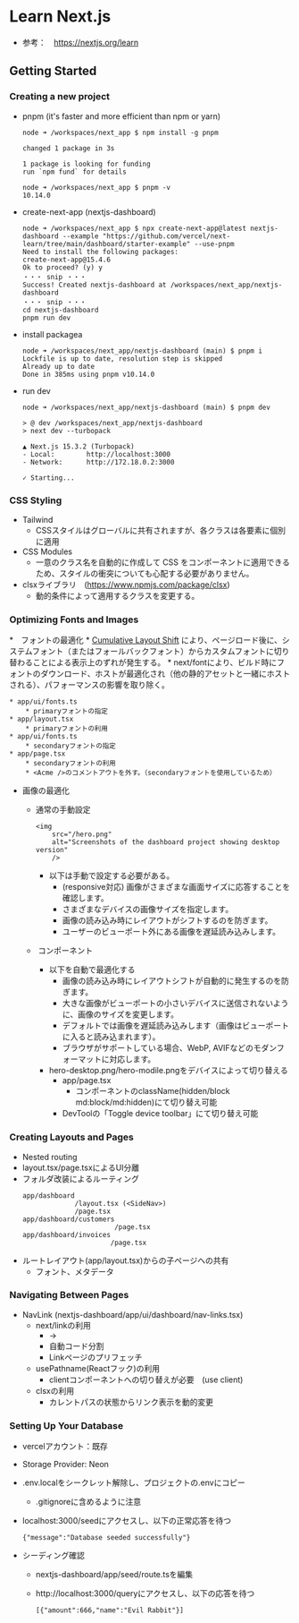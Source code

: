 # Learn Next.js

* 参考：　https://nextjs.org/learn

## Getting Started
### Creating a new project

* pnpm (it's faster and more efficient than npm or yarn)

    ```
    node ➜ /workspaces/next_app $ npm install -g pnpm

    changed 1 package in 3s

    1 package is looking for funding
    run `npm fund` for details
    ```
    
    ```
    node ➜ /workspaces/next_app $ pnpm -v
    10.14.0
    ```

* create-next-app (nextjs-dashboard)

    ```
    node ➜ /workspaces/next_app $ npx create-next-app@latest nextjs-dashboard --example "https://github.com/vercel/next-learn/tree/main/dashboard/starter-example" --use-pnpm
    Need to install the following packages:
    create-next-app@15.4.6
    Ok to proceed? (y) y
    ・・・ snip ・・・
    Success! Created nextjs-dashboard at /workspaces/next_app/nextjs-dashboard
    ・・・ snip ・・・
    cd nextjs-dashboard
    pnpm run dev
    ```

* install packagea
    ```
    node ➜ /workspaces/next_app/nextjs-dashboard (main) $ pnpm i
    Lockfile is up to date, resolution step is skipped
    Already up to date
    Done in 385ms using pnpm v10.14.0
    ```

* run dev
    ```
    node ➜ /workspaces/next_app/nextjs-dashboard (main) $ pnpm dev

    > @ dev /workspaces/next_app/nextjs-dashboard
    > next dev --turbopack

    ▲ Next.js 15.3.2 (Turbopack)
    - Local:        http://localhost:3000
    - Network:      http://172.18.0.2:3000

    ✓ Starting...
    ```

### CSS Styling
* Tailwind
    * CSSスタイルはグローバルに共有されますが、各クラスは各要素に個別に適用
* CSS Modules
    * 一意のクラス名を自動的に作成して CSS をコンポーネントに適用できるため、スタイルの衝突についても心配する必要がありません。
* clsxライブラリ　(https://www.npmjs.com/package/clsx)
    * 動的条件によって適用するクラスを変更する。

### Optimizing Fonts and Images    
*　フォントの最適化
    * [Cumulative Layout Shift](https://vercel.com/blog/how-core-web-vitals-affect-seo) により、ページロード後に、システムフォント（またはフォールバックフォント）からカスタムフォントに切り替わることによる表示上のずれが発生する。
    * next/fontにより、ビルド時にフォントのダウンロード、ホストが最適化され（他の静的アセットと一緒にホストされる）、パフォーマンスの影響を取り除く。

    * app/ui/fonts.ts
        * primaryフォントの指定
    * app/layout.tsx
        * primaryフォントの利用
    * app/ui/fonts.ts
        * secondaryフォントの指定
    * app/page.tsx
        * secondaryフォントの利用
        * <Acme />のコメントアウトを外す。（secondaryフォントを使用しているため）

* 画像の最適化  
    * 通常の手動設定
        ```
        <img
            src="/hero.png"
            alt="Screenshots of the dashboard project showing desktop version"
            />
        ```
        * 以下は手動で設定する必要がある。  
            * (responsive対応) 画像がさまざまな画面サイズに応答することを確認します。
            * さまざまなデバイスの画像サイズを指定します。
            * 画像の読み込み時にレイアウトがシフトするのを防ぎます。
            * ユーザーのビューポート外にある画像を遅延読み込みします。    

    * <Image> コンポーネント   
        * 以下を自動で最適化する
            * 画像の読み込み時にレイアウトシフトが自動的に発生するのを防ぎます。
            * 大きな画像がビューポートの小さいデバイスに送信されないように、画像のサイズを変更します。
            * デフォルトでは画像を遅延読み込みします（画像はビューポートに入ると読み込まれます）。
            * ブラウザがサポートしている場合、WebP, AVIFなどのモダンフォーマットに対応します。
        * hero-desktop.png/hero-modile.pngをデバイスによって切り替える
            * app/page.tsx
                * <Image>コンポーネントのclassName(hidden/block md:block/md:hidden)にて切り替え可能
            * DevToolの「Toggle device toolbar」にて切り替え可能

### Creating Layouts and Pages
* Nested routing
* layout.tsx/page.tsxによるUI分離
* フォルダ改装によるルーティング
    ```
    app/dashboard
                 /layout.tsx (<SideNav>)
                 /page.tsx
    app/dashboard/customers
                           /page.tsx
    app/dashboard/invoices
                          /page.tsx
* ルートレイアウト(app/layout.tsx)からの子ページへの共有
    * フォント、メタデータ

### Navigating Between Pages
* NavLink (nextjs-dashboard/app/ui/dashboard/nav-links.tsx)
    * next/linkの利用
        * <a> -> <Link>
        * 自動コード分割
        * Linkページのプリフェッチ
    * usePathname(Reactフック)の利用
        * clientコンポーネントへの切り替えが必要　(use client)
    * clsxの利用
        * カレントパスの状態からリンク表示を動的変更

### Setting Up Your Database
* vercelアカウント：既存
* Storage Provider: Neon
* .env.localをシークレット解除し、プロジェクトの.envにコピー
    * .gitignoreに含めるように注意
* localhost:3000/seedにアクセスし、以下の正常応答を待つ
    ```
    {"message":"Database seeded successfully"}
    ```

* シーディング確認
    * nextjs-dashboard/app/seed/route.tsを編集
    * http://localhost:3000/queryにアクセスし、以下の応答を待つ

        ```
        [{"amount":666,"name":"Evil Rabbit"}]
        ```